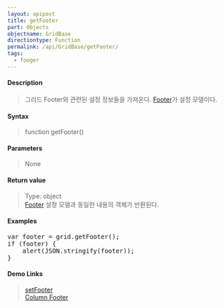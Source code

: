 ```yaml
---
layout: apipost
title: getFooter
part: Objects
objectname: GridBase
directiontype: Function
permalink: /api/GridBase/getFooter/
tags:
  - fooger
---
```



#### Description

> 그리드 Footer와 관련된 설정 정보들을 가져온다. [Footer](/api/types/Footer/)가 설정 모델이다.

#### Syntax

> function getFooter()

#### Parameters

> None

#### Return value

> Type: object  
> [Footer](/api/types/Footer/) 설정 모델과 동일한 내용의 객체가 반환된다.

#### Examples 

<pre class="prettyprint">
var footer = grid.getFooter();
if (footer) {
	alert(JSON.stringify(footer));
}
</pre>

#### Demo Links
> [setFooter](/api/GridBase/setFooter)  
> [Column Footer](http://demo.realgrid.com/Demo/ColumnFooter)
